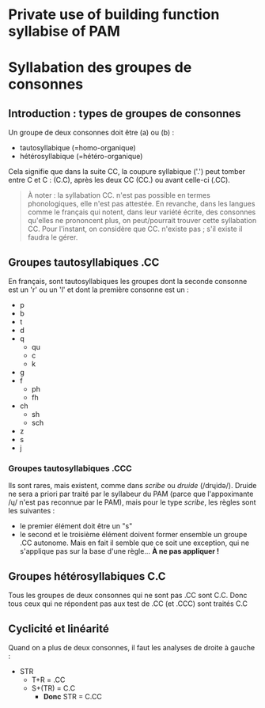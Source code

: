 # Private use of building function syllabise of PAM
# Syllabation des groupes de consonnes

## Introduction : types de groupes de consonnes
Un groupe de deux consonnes doit être (a) ou (b) :
- tautosyllabique (=homo-organique)
- hétérosyllabique (=hétéro-organique)

Cela signifie que dans la suite CC, la coupure syllabique ('.') peut tomber entre C et C : (C.C), après les deux CC (CC.) ou avant celle-ci (.CC).

>À noter : la syllabation CC. n'est pas possible en termes phonologiques, elle n'est pas attestée. En revanche, dans les langues comme le français qui notent, dans leur variété écrite, des consonnes qu'elles ne prononcent plus, on peut/pourrait trouver cette syllabation CC. Pour l'instant, on considère que CC. n'existe pas ; s'il existe il faudra le gérer.

## Groupes tautosyllabiques .CC
En français, sont tautosyllabiques les groupes dont la seconde consonne est un 'r' ou un 'l' et dont la première consonne est un :
- p
- b
- t
- d
- q
  - qu
  - c
  - k
- g
- f
  - ph
  - fh
- ch
  - sh
  - sch
- z
- s
- j

### Groupes tautosyllabiques .CCC
Ils sont rares, mais existent, comme dans _scribe_ ou _druide_ (/drɥidə/). Druide ne sera a priori par traité par le syllabeur du PAM (parce que l'appoximante /ɥ/ n'est pas reconnue par le PAM), mais pour le type _scribe_, les règles sont les suivantes :
- le premier élément doit être un "s"
- le second et le troisième élément doivent former ensemble un groupe .CC autonome.
Mais en fait il semble que ce soit une exception, qui ne s'applique pas sur la base d'une règle... **À ne pas appliquer !**

## Groupes hétérosyllabiques C.C
Tous les groupes de deux consonnes qui ne sont pas .CC sont C.C. Donc tous ceux qui ne répondent pas aux test de .CC (et .CCC) sont traités C.C

## Cyclicité et linéarité
Quand on a plus de deux consonnes, il faut les analyses de droite à gauche :
- STR
  - T+R = .CC
  - S+(TR) = C.C
    - **Donc** STR = C.CC
